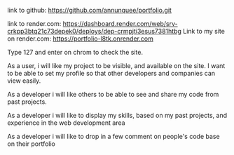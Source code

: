  link to github: https://github.com/annunquee/portfolio.git

 link to render.com: https://dashboard.render.com/web/srv-crkpp3btq21c73depek0/deploys/dep-crmpjti3esus7381htbg
 Link to my site on render.com: https://portfolio-l8tk.onrender.com

 Type 127 and enter on chrom to check the site.

As a user, i will like my project to be visible, and available on the site.
I want to be able to set my profile so that other developers and companies can view easily.

As a developer i will like others to be able to see and share my code from past projects.

As a developer i will like to display my skills, based on my past projects, and experience in the web development area


As a developer i will like to drop in a few comment on people's code base on their portfolio
